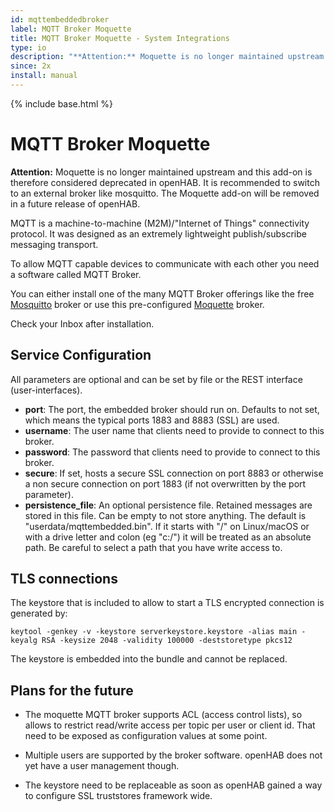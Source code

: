 ```yaml
---
id: mqttembeddedbroker
label: MQTT Broker Moquette
title: MQTT Broker Moquette - System Integrations
type: io
description: "**Attention:** Moquette is no longer maintained upstream and this add-on is therefore considered deprecated in openHAB."
since: 2x
install: manual
---
```


<!-- Attention authors: Do not edit directly. Please add your changes to the appropriate source repository -->

{% include base.html %}

# MQTT Broker Moquette

**Attention:** Moquette is no longer maintained upstream and this add-on is therefore considered deprecated in openHAB. 
It is recommended to switch to an external broker like mosquitto.
The Moquette add-on will be removed in a future release of openHAB.

MQTT is a machine-to-machine (M2M)/"Internet of Things" connectivity protocol.
It was designed as an extremely lightweight publish/subscribe messaging transport.

To allow MQTT capable devices to communicate with each other you need a software called MQTT Broker.

You can either install one of the many MQTT Broker offerings like the free [Mosquitto](https://mosquitto.org/) broker or use this pre-configured [Moquette](https://github.com/andsel/moquette) broker.

Check your Inbox after installation.

## Service Configuration

All parameters are optional and can be set by file or the REST interface (user-interfaces).

* __port__: The port, the embedded broker should run on. Defaults to not set, which means the typical ports 1883 and 8883 (SSL) are used.
* __username__: The user name that clients need to provide to connect to this broker.
* __password__: The password that clients need to provide to connect to this broker.
* __secure__: If set, hosts a secure SSL connection on port 8883 or otherwise a non secure connection on port 1883 (if not overwritten by the port parameter).
* __persistence_file__: An optional persistence file. Retained messages are stored in this file. Can be empty to not store anything. The default is "userdata/mqttembedded.bin". If it starts with "/" on Linux/macOS or with a drive letter and colon (eg "c:/") it will be treated as an absolute path. Be careful to select a path that you have write access to.

## TLS connections

The keystore that is included to allow to start a TLS encrypted connection is generated by:

```
keytool -genkey -v -keystore serverkeystore.keystore -alias main -keyalg RSA -keysize 2048 -validity 100000 -deststoretype pkcs12
```

The keystore is embedded into the bundle and cannot be replaced. 

## Plans for the future

* The moquette MQTT broker supports ACL (access control lists), so allows to restrict read/write access per topic per user or client id. That need to be exposed as configuration values at some point.

* Multiple users are supported by the broker software. openHAB does not yet have a user management though.

* The keystore need to be replaceable as soon as openHAB gained a way to configure SSL truststores framework wide.
